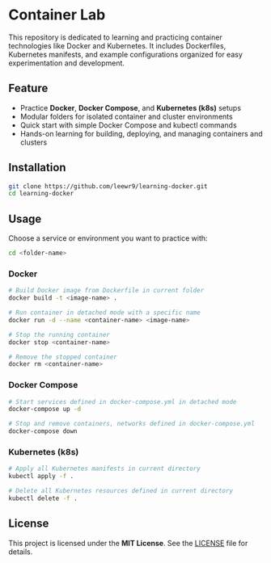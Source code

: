# Container Lab

This repository is dedicated to learning and practicing container technologies like Docker and Kubernetes. It includes Dockerfiles, Kubernetes manifests, and example configurations organized for easy experimentation and development.

## Feature

- Practice **Docker**, **Docker Compose**, and **Kubernetes (k8s)** setups
- Modular folders for isolated container and cluster environments
- Quick start with simple Docker Compose and kubectl commands
- Hands-on learning for building, deploying, and managing containers and clusters

## Installation

```bash
git clone https://github.com/leewr9/learning-docker.git
cd learning-docker
```

## Usage

Choose a service or environment you want to practice with:

```bash
cd <folder-name>
```

###  Docker

```bash
# Build Docker image from Dockerfile in current folder
docker build -t <image-name> .

# Run container in detached mode with a specific name
docker run -d --name <container-name> <image-name>

# Stop the running container
docker stop <container-name>

# Remove the stopped container
docker rm <container-name>
```

###  Docker Compose

```bash
# Start services defined in docker-compose.yml in detached mode
docker-compose up -d

# Stop and remove containers, networks defined in docker-compose.yml
docker-compose down
```

### Kubernetes (k8s)

```bash
# Apply all Kubernetes manifests in current directory
kubectl apply -f .

# Delete all Kubernetes resources defined in current directory
kubectl delete -f .
```

## License

This project is licensed under the **MIT License**. See the [LICENSE](LICENSE) file for details.
